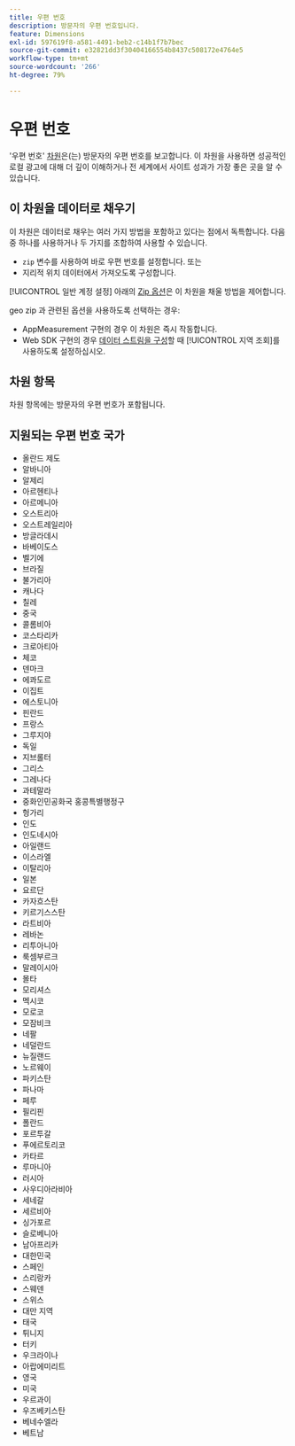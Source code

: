 ```yaml
---
title: 우편 번호
description: 방문자의 우편 번호입니다.
feature: Dimensions
exl-id: 597619f8-a581-4491-beb2-c14b1f7b7bec
source-git-commit: e32821dd3f30404166554b8437c508172e4764e5
workflow-type: tm+mt
source-wordcount: '266'
ht-degree: 79%

---
```


# 우편 번호

&#39;우편 번호&#39; [차원](overview.md)은(는) 방문자의 우편 번호를 보고합니다. 이 차원을 사용하면 성공적인 로컬 광고에 대해 더 깊이 이해하거나 전 세계에서 사이트 성과가 가장 좋은 곳을 알 수 있습니다.

## 이 차원을 데이터로 채우기

이 차원은 데이터로 채우는 여러 가지 방법을 포함하고 있다는 점에서 독특합니다. 다음 중 하나를 사용하거나 두 가지를 조합하여 사용할 수 있습니다.

* `zip` 변수를 사용하여 바로 우편 번호를 설정합니다. 또는
* 지리적 위치 데이터에서 가져오도록 구성합니다.

[!UICONTROL 일반 계정 설정] 아래의 [Zip 옵션](/help/admin/admin/c-manage-report-suites/c-edit-report-suites/general/general-acct-settings-admin.md)은 이 차원을 채울 방법을 제어합니다.

geo zip 과 관련된 옵션을 사용하도록 선택하는 경우:

* AppMeasurement 구현의 경우 이 차원은 즉시 작동합니다.
* Web SDK 구현의 경우 [데이터 스트림을 구성](https://experienceleague.adobe.com/docs/experience-platform/datastreams/configure.html?lang=ko)할 때 [!UICONTROL 지역 조회]를 사용하도록 설정하십시오.

## 차원 항목

차원 항목에는 방문자의 우편 번호가 포함됩니다.

## 지원되는 우편 번호 국가

* 올란드 제도
* 알바니아
* 알제리
* 아르헨티나
* 아르메니아
* 오스트리아
* 오스트레일리아
* 방글라데시
* 바베이도스
* 벨기에
* 브라질
* 불가리아
* 캐나다
* 칠레
* 중국
* 콜롬비아
* 코스타리카
* 크로아티아
* 체코
* 덴마크
* 에콰도르
* 이집트
* 에스토니아
* 핀란드
* 프랑스
* 그루지야
* 독일
* 지브롤터
* 그리스
* 그레나다
* 과테말라
* 중화인민공화국 홍콩특별행정구
* 헝가리
* 인도
* 인도네시아
* 아일랜드
* 이스라엘
* 이탈리아
* 일본
* 요르단
* 카자흐스탄
* 키르기스스탄
* 라트비아
* 레바논
* 리투아니아
* 룩셈부르크
* 말레이시아
* 몰타
* 모리셔스
* 멕시코
* 모로코
* 모잠비크
* 네팔
* 네덜란드
* 뉴질랜드
* 노르웨이
* 파키스탄
* 파나마
* 페루
* 필리핀
* 폴란드
* 포르투갈
* 푸에르토리코
* 카타르
* 루마니아
* 러시아
* 사우디아라비아
* 세네갈
* 세르비아
* 싱가포르
* 슬로베니아
* 남아프리카
* 대한민국
* 스페인
* 스리랑카
* 스웨덴
* 스위스
* 대만 지역
* 태국
* 튀니지
* 터키
* 우크라이나
* 아랍에미리트
* 영국
* 미국
* 우르과이
* 우즈베키스탄
* 베네수엘라
* 베트남
